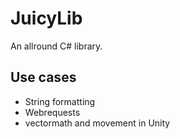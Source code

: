 # JuicyLib
An allround C# library. 

## Use cases
* String formatting
* Webrequests
* vectormath and movement in Unity
